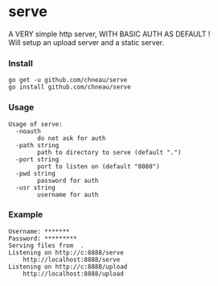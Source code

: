 # serve
A VERY simple http server, WITH BASIC AUTH AS DEFAULT !  
Will setup an upload server and a static server.

### Install
```
go get -u github.com/chneau/serve
go install github.com/chneau/serve
```

### Usage
```
Usage of serve:
  -noauth
        do not ask for auth
  -path string
        path to directory to serve (default ".")
  -port string
        port to listen on (default "8080")
  -pwd string
        password for auth
  -usr string
        username for auth
```

### Example
```
Username: *******
Password: *********
Serving files from  .
Listening on http://c:8888/serve
	http://localhost:8888/serve
Listening on http://c:8888/upload
	http://localhost:8888/upload

```
